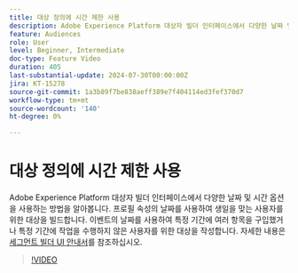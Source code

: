 ```yaml
---
title: 대상 정의에 시간 제한 사용
description: Adobe Experience Platform 대상자 빌더 인터페이스에서 다양한 날짜 및 시간 옵션을 사용하는 방법을 알아봅니다. 프로필 속성의 날짜를 사용하여 생일을 맞는 사용자를 위한 대상을 빌드합니다. 이벤트의 날짜를 사용하여 특정 기간에 여러 항목을 구입했거나 특정 기간에 작업을 수행하지 않은 사용자를 위한 대상을 작성합니다.
feature: Audiences
role: User
level: Beginner, Intermediate
doc-type: Feature Video
duration: 405
last-substantial-update: 2024-07-30T00:00:00Z
jira: KT-15278
source-git-commit: 1a3b89f7be838aeff389e7f404114ed3fef370d7
workflow-type: tm+mt
source-wordcount: '140'
ht-degree: 0%

---
```



# 대상 정의에 시간 제한 사용

Adobe Experience Platform 대상자 빌더 인터페이스에서 다양한 날짜 및 시간 옵션을 사용하는 방법을 알아봅니다. 프로필 속성의 날짜를 사용하여 생일을 맞는 사용자를 위한 대상을 빌드합니다. 이벤트의 날짜를 사용하여 특정 기간에 여러 항목을 구입했거나 특정 기간에 작업을 수행하지 않은 사용자를 위한 대상을 작성합니다. 자세한 내용은 [세그먼트 빌더 UI 안내서](https://experienceleague.adobe.com/en/docs/experience-platform/segmentation/ui/segment-builder)를 참조하십시오.

>[!VIDEO](https://video.tv.adobe.com/v/3432259/?learn=on)
